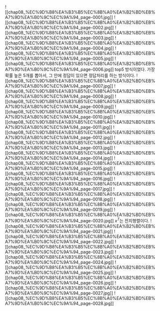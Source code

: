 ![[chap08_%EC%9D%B8%EA%B3%B5%EC%8B%A0%EA%B2%BD%EB%A7%9D%EA%B0%9C%EC%9A%94_page-0001.jpg]]
![[chap08_%EC%9D%B8%EA%B3%B5%EC%8B%A0%EA%B2%BD%EB%A7%9D%EA%B0%9C%EC%9A%94_page-0002.jpg]]
![[chap08_%EC%9D%B8%EA%B3%B5%EC%8B%A0%EA%B2%BD%EB%A7%9D%EA%B0%9C%EC%9A%94_page-0003.jpg]]
![[chap08_%EC%9D%B8%EA%B3%B5%EC%8B%A0%EA%B2%BD%EB%A7%9D%EA%B0%9C%EC%9A%94_page-0004.jpg]]
![[chap08_%EC%9D%B8%EA%B3%B5%EC%8B%A0%EA%B2%BD%EB%A7%9D%EA%B0%9C%EC%9A%94_page-0005.jpg]]
![[chap08_%EC%9D%B8%EA%B3%B5%EC%8B%A0%EA%B2%BD%EB%A7%9D%EA%B0%9C%EC%9A%94_page-0006.jpg]]
top5 방식이었다.
가장 확률 높은 5개를 뽑아서, 그 안에 정답이 있으면 정답처리를 하는 방식이다.
![[chap08_%EC%9D%B8%EA%B3%B5%EC%8B%A0%EA%B2%BD%EB%A7%9D%EA%B0%9C%EC%9A%94_page-0007.jpg]]
![[chap08_%EC%9D%B8%EA%B3%B5%EC%8B%A0%EA%B2%BD%EB%A7%9D%EA%B0%9C%EC%9A%94_page-0008.jpg]]
![[chap08_%EC%9D%B8%EA%B3%B5%EC%8B%A0%EA%B2%BD%EB%A7%9D%EA%B0%9C%EC%9A%94_page-0009.jpg]]
![[chap08_%EC%9D%B8%EA%B3%B5%EC%8B%A0%EA%B2%BD%EB%A7%9D%EA%B0%9C%EC%9A%94_page-0010.jpg]]
![[chap08_%EC%9D%B8%EA%B3%B5%EC%8B%A0%EA%B2%BD%EB%A7%9D%EA%B0%9C%EC%9A%94_page-0011.jpg]]
![[chap08_%EC%9D%B8%EA%B3%B5%EC%8B%A0%EA%B2%BD%EB%A7%9D%EA%B0%9C%EC%9A%94_page-0012.jpg]]
![[chap08_%EC%9D%B8%EA%B3%B5%EC%8B%A0%EA%B2%BD%EB%A7%9D%EA%B0%9C%EC%9A%94_page-0013.jpg]]
![[chap08_%EC%9D%B8%EA%B3%B5%EC%8B%A0%EA%B2%BD%EB%A7%9D%EA%B0%9C%EC%9A%94_page-0014.jpg]]
![[chap08_%EC%9D%B8%EA%B3%B5%EC%8B%A0%EA%B2%BD%EB%A7%9D%EA%B0%9C%EC%9A%94_page-0015.jpg]]
![[chap08_%EC%9D%B8%EA%B3%B5%EC%8B%A0%EA%B2%BD%EB%A7%9D%EA%B0%9C%EC%9A%94_page-0016.jpg]]
![[chap08_%EC%9D%B8%EA%B3%B5%EC%8B%A0%EA%B2%BD%EB%A7%9D%EA%B0%9C%EC%9A%94_page-0017.jpg]]
![[chap08_%EC%9D%B8%EA%B3%B5%EC%8B%A0%EA%B2%BD%EB%A7%9D%EA%B0%9C%EC%9A%94_page-0018.jpg]]
![[chap08_%EC%9D%B8%EA%B3%B5%EC%8B%A0%EA%B2%BD%EB%A7%9D%EA%B0%9C%EC%9A%94_page-0019.jpg]]
![[chap08_%EC%9D%B8%EA%B3%B5%EC%8B%A0%EA%B2%BD%EB%A7%9D%EA%B0%9C%EC%9A%94_page-0020.jpg]]
$x^T$﻿는 전치행렬이다.
![[chap08_%EC%9D%B8%EA%B3%B5%EC%8B%A0%EA%B2%BD%EB%A7%9D%EA%B0%9C%EC%9A%94_page-0021.jpg]]
![[chap08_%EC%9D%B8%EA%B3%B5%EC%8B%A0%EA%B2%BD%EB%A7%9D%EA%B0%9C%EC%9A%94_page-0022.jpg]]
![[chap08_%EC%9D%B8%EA%B3%B5%EC%8B%A0%EA%B2%BD%EB%A7%9D%EA%B0%9C%EC%9A%94_page-0023.jpg]]
![[chap08_%EC%9D%B8%EA%B3%B5%EC%8B%A0%EA%B2%BD%EB%A7%9D%EA%B0%9C%EC%9A%94_page-0024.jpg]]
![[chap08_%EC%9D%B8%EA%B3%B5%EC%8B%A0%EA%B2%BD%EB%A7%9D%EA%B0%9C%EC%9A%94_page-0025.jpg]]
![[chap08_%EC%9D%B8%EA%B3%B5%EC%8B%A0%EA%B2%BD%EB%A7%9D%EA%B0%9C%EC%9A%94_page-0026.jpg]]
![[chap08_%EC%9D%B8%EA%B3%B5%EC%8B%A0%EA%B2%BD%EB%A7%9D%EA%B0%9C%EC%9A%94_page-0027.jpg]]
![[chap08_%EC%9D%B8%EA%B3%B5%EC%8B%A0%EA%B2%BD%EB%A7%9D%EA%B0%9C%EC%9A%94_page-0028.jpg]]